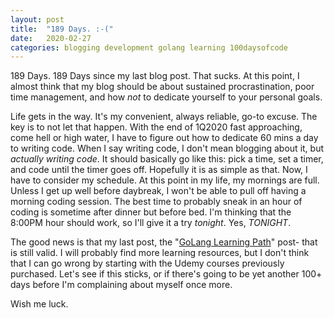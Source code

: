 ```yaml
---
layout: post
title:  "189 Days. :-("
date:   2020-02-27
categories: blogging development golang learning 100daysofcode
---
```


189 Days. 189 Days since my last blog post.  That sucks.  At this point, I almost think that my blog should be about sustained procrastination, poor time management, and how *not* to dedicate yourself to your personal goals.

Life gets in the way.  It's my convenient, always reliable, go-to excuse.  The key is to not let that happen. With the end of 1Q2020 fast approaching, come hell or high water, I have to figure out how to dedicate 60 mins a day to writing code.  When I say writing code, I don't mean blogging about it, but _actually writing code_.  It should basically go like this: pick a time, set a timer, and code until the timer goes off.  Hopefully it is as simple as that.  Now, I have to consider my schedule. At this point in my life, my mornings are full. Unless I get up well before daybreak, I won't be able to pull off having a morning coding session.  The best time to probably sneak in an hour of coding is sometime after dinner but before bed. I'm thinking that the 8:00PM hour should work, so I'll give it a try *tonight*.  Yes, *TONIGHT*.

The good news is that my last post, the "[GoLang Learning Path](https://iamjasonclark.com/blogging/development/golang/learning/100daysofcode/2019/08/22/golang-learning-path.html)" post- that is still valid. I will probably find more learning resources, but I don't think that I can go wrong by starting with the Udemy courses previously purchased.  Let's see if this sticks, or if there's going to be yet another 100+ days before I'm complaining about myself once more.

Wish me luck.